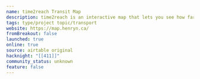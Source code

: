 ```yaml
---
name: time2reach Transit Map
description: time2reach is an interactive map that lets you see how far you can go just using public transit.
tags: type/project topic/transport
website: https://map.henryn.ca/
fromBreakout: false
launched: true
online: true
source: airtable original
hacknight: "[[411]]"
community_status: unknown
feature: false
---
```

